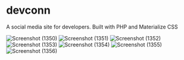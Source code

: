 # devconn
A social media site for developers. 
Built with PHP and Materialize CSS

![Screenshot (1350)](https://user-images.githubusercontent.com/47527767/130915585-020ac143-befd-4530-b796-39f9697f9832.png)
![Screenshot (1351)](https://user-images.githubusercontent.com/47527767/130915593-23f8fe7f-7631-44cc-99ed-4c15acddd56a.png)
![Screenshot (1352)](https://user-images.githubusercontent.com/47527767/130915604-fd96aca4-668c-4d66-b6a5-759079a1dc54.png)
![Screenshot (1353)](https://user-images.githubusercontent.com/47527767/130915607-efd0e03b-3694-44be-a8e4-d9481717445d.png)
![Screenshot (1354)](https://user-images.githubusercontent.com/47527767/130915620-9e27e01f-94f9-4020-b3c7-2207e8e70372.png)
![Screenshot (1355)](https://user-images.githubusercontent.com/47527767/130915625-58cece87-9744-4df0-9ee9-f860093c3d1b.png)
![Screenshot (1356)](https://user-images.githubusercontent.com/47527767/130915633-a407ccb4-f365-4e56-acd0-f73925d533c8.png)





